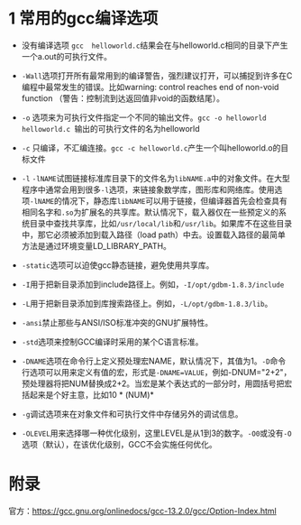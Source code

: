 # 1 常用的gcc编译选项

* 没有编译选项 `gcc  helloworld.c`结果会在与helloworld.c相同的目录下产生一个a.out的可执行文件。
* `-Wall`选项打开所有最常用到的编译警告，强烈建议打开，可以捕捉到许多在C编程中最常发生的错误。比如warning: control reaches end of non-void function （警告：控制流到达返回值非void的函数结尾）。

* `-o`  选项来为可执行文件指定一个不同的输出文件。`gcc -o helloworld helloworld.c `输出的可执行文件的名为helloworld

* `-c` 只编译，不汇编连接。`gcc -c helloworld.c`产生一个叫helloworld.o的目标文件

* `-l` `-lNAME`试图链接标准库目录下的文件名为`libNAME.a`中的对象文件。在大型程序中通常会用到很多`-l`选项，来链接象数学库，图形库和网络库。使用选项`-lNAME`的情况下，静态库`libNAME`可以用于链接，但编译器首先会检查具有相同名字和`.so`为扩展名的共享库。默认情况下，载入器仅在一些预定义的系统目录中查找共享库，比如`/usr/local/lib`和`/usr/lib`。如果库不在这些目录中，那它必须被添加到载入路径（load path）中去。设置载入路径的最简单方法是通过环境变量LD_LIBRARY_PATH。

* `-static`选项可以迫使gcc静态链接，避免使用共享库。

* `-I`用于把新目录添加到include路径上。例如，`-I/opt/gdbm-1.8.3/include`

* `-L`用于把新目录添加到库搜索路径上。例如，`-L/opt/gdbm-1.8.3/lib`。

* `-ansi`禁止那些与ANSI/ISO标准冲突的GNU扩展特性。

* `-std`选项来控制GCC编译时采用的某个C语言标准。

* `-DNAME`选项在命令行上定义预处理宏NAME，默认情况下，其值为1。`-D`命令行选项可以用来定义有值的宏，形式是`-DNAME=VALUE`，例如-DNUM="2+2"，预处理器将把NUM替换成2+2。当宏是某个表达式的一部分时，用圆括号把宏括起来是个好主意，比如10 \* (NUM)*
* `-g`调试选项来在对象文件和可执行文件中存储另外的调试信息。
* `-OLEVEL`用来选择哪一种优化级别，这里LEVEL是从1到3的数字。`-O0`或没有`-O`选项（默认），在该优化级别，GCC不会实施任何优化。

# 附录

官方：https://gcc.gnu.org/onlinedocs/gcc-13.2.0/gcc/Option-Index.html